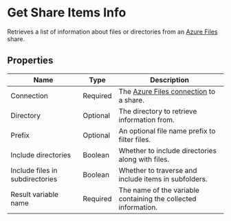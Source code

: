 # Get Share Items Info

Retrieves a list of information about files or directories from an [Azure Files](https://learn.microsoft.com/en-us/azure/storage/files/storage-files-introduction) share.

## Properties

| Name                           | Type      | Description |
|--------------------------------|-----------|-------------|
| Connection                     | Required  | The [Azure Files connection](./connecting-to-azure-files.md) to a share. |
| Directory                      | Optional  | The directory to retrieve information from. |
| Prefix                         | Optional  | An optional file name prefix to filter files. |
| Include directories            | Boolean   | Whether to include directories along with files. |
| Include files in subdirectories | Boolean   | Whether to traverse and include items in subfolders. |
| Result variable name           | Required  | The name of the variable containing the collected information. |
